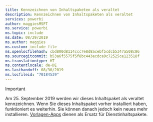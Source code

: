 ```yaml
---
title: Kennzeichnen von Inhaltspaketen als veraltet
description: Kennzeichnen von Inhaltspaketen als veraltet
services: powerbi
author: maggiesMSFT
ms.service: powerbi
ms.topic: include
ms.date: 08/29/2019
ms.author: maggies
ms.custom: include file
ms.openlocfilehash: cbd800d8114ccc7e8d8acebf5cdcb5347a508c86
ms.sourcegitcommit: b53a6f5575f5f8bc443ecdca9c72525ce123518f
ms.translationtype: HT
ms.contentlocale: de-DE
ms.lasthandoff: 08/30/2019
ms.locfileid: "70184539"
---
```

>[!IMPORTANT]
>Am 25. September 2019 werden wir dieses Inhaltspaket als veraltet kennzeichnen. Wenn Sie dieses Inhaltspaket vorher installiert haben, funktioniert es weiterhin. Sie können danach jedoch kein neues mehr installieren. [Vorlagen-Apps](https://docs.microsoft.com/power-bi/service-template-apps-overview) dienen als Ersatz für Dienstinhaltspakete.